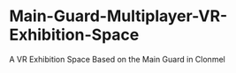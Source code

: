 # Main-Guard-Multiplayer-VR-Exhibition-Space
 A VR Exhibition Space Based on the Main Guard in Clonmel
